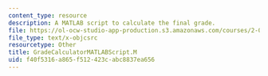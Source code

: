 ```yaml
---
content_type: resource
description: A MATLAB script to calculate the final grade.
file: https://ol-ocw-studio-app-production.s3.amazonaws.com/courses/2-087-engineering-math-differential-equations-and-linear-algebra-fall-2014/f40f5316a865f512423cabc8837ea656_GradeCalculatorMATLABScript.m
file_type: text/x-objcsrc
resourcetype: Other
title: GradeCalculatorMATLABScript.M
uid: f40f5316-a865-f512-423c-abc8837ea656
---
```

